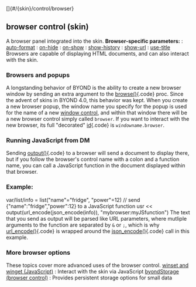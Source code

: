 []{#/{skin}/control/browser}
  ## browser control (skin)
  A browser panel integrated into the skin.
  **Browser-specific parameters:**
  :   [auto-format](ref/%7Bskin%7D/param/auto-format)
  :   [on-hide](ref/%7Bskin%7D/param/on-hide)
  :   [on-show](ref/%7Bskin%7D/param/on-show)
  :   [show-history](ref/%7Bskin%7D/param/show-history)
  :   [show-url](ref/%7Bskin%7D/param/show-url)
  :   [use-title](ref/%7Bskin%7D/param/use-title)
  Browsers are capable of displaying HTML documents, and can also interact
  with the skin.
  ### Browsers and popups
  A longstanding behavior of BYOND is the ability to create a new browser
  window by sending an extra argument to the
  [browse()](ref/proc/browse){.code} proc. Since the advent of skins in
  BYOND 4.0, this behavior was kept. When you create a new browser popup,
  the window name you specify for the popup is used for the name of a new
  [window control](ref/%7Bskin%7D/control/main), and within that window
  there will be a new browser control simply called `browser`.
  If you want to interact with the new browser, its full \"decorated\"
  [id](ref/%7Bskin%7D/param/id){.code} is *`windowname`*`.browser`.
  ### Running JavaScript from DM
  Sending [output()](ref/proc/output){.code} to a browser will send a
  document to display there, but if you follow the browser\'s control name
  with a colon and a function name, you can call a JavaScript function in
  the document displayed within that browser.
  ### Example:
  var/list/info = list(\"name\"=\"fridge\", \"power\"=12) // send
  {\"name\":\"fridge\",\"power\":12} to a JavaScript function usr \<\<
  output(url_encode(json_encode(info)), \"mybrowser:myJSfunction\")
  The text that you send as output will be parsed like URL parameters,
  where mutliple arguments to the function are separated by `&` or `;`,
  which is why [url_encode()](ref/proc/url_encode){.code} is wrapped around
  the [json_encode()](ref/proc/json_encode){.code} call in this example.
  ### More browser options
  These topics cover more advanced uses of the browser control.
  [winset and winget (JavaScript)](ref/%7Bskin%7D/control/browser/winset)
  :   Interact with the skin via JavaScript
  [byondStorage (browser control)](ref/%7Bskin%7D/control/browser/byondStorage)
  :   Provides persistent storage options for small data